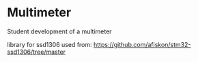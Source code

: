# Multimeter
 Student development of a multimeter

 library for ssd1306 used from: https://github.com/afiskon/stm32-ssd1306/tree/master
